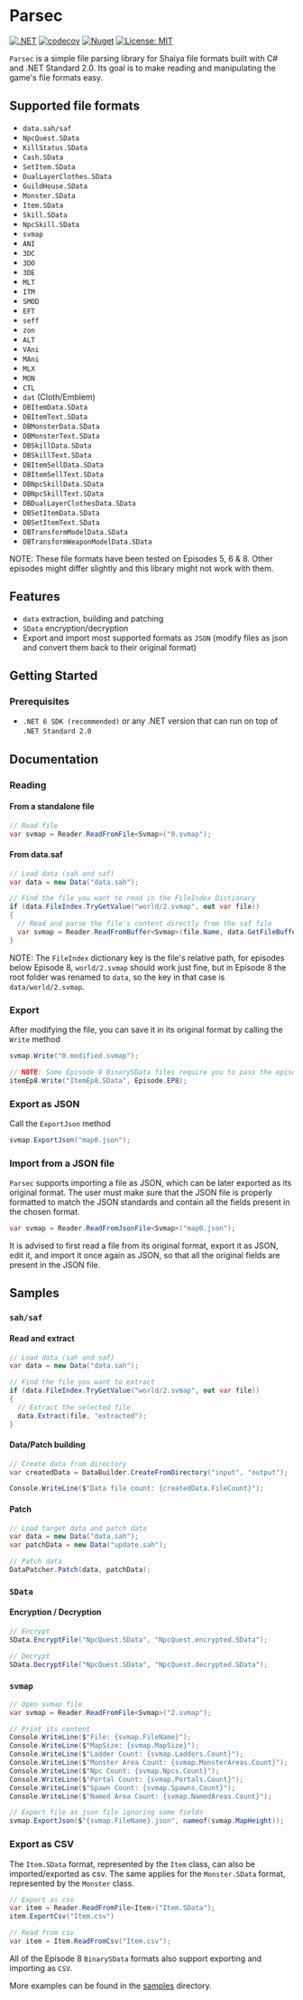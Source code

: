 # Parsec

[![.NET](https://github.com/matigramirez/Parsec/actions/workflows/dotnet.yml/badge.svg?branch=main)](https://github.com/matigramirez/Parsec/actions/workflows/dotnet.yml)
[![codecov](https://codecov.io/github/matigramirez/Parsec/branch/main/graph/badge.svg?token=XJSNSRDLTP)](https://codecov.io/github/matigramirez/Parsec)
[![Nuget](https://img.shields.io/nuget/v/Parsec.svg)](https://www.nuget.org/packages/Parsec/)
[![License: MIT](https://img.shields.io/badge/License-MIT-yellow.svg)](https://opensource.org/licenses/MIT)

`Parsec` is a simple file parsing library for Shaiya file formats built with C# and .NET Standard 2.0. Its goal is to
make reading and manipulating the game's file formats easy.

## Supported file formats

- `data.sah/saf`
- `NpcQuest.SData`
- `KillStatus.SData`
- `Cash.SData`
- `SetItem.SData`
- `DualLayerClothes.SData`
- `GuildHouse.SData`
- `Monster.SData`
- `Item.SData`
- `Skill.SData`
- `NpcSkill.SData`
- `svmap`
- `ANI`
- `3DC`
- `3DO`
- `3DE`
- `MLT`
- `ITM`
- `SMOD`
- `EFT`
- `seff`
- `zon`
- `ALT`
- `VAni`
- `MAni`
- `MLX`
- `MON`
- `CTL`
- `dat` (Cloth/Emblem)
- `DBItemData.SData`
- `DBItemText.SData`
- `DBMonsterData.SData`
- `DBMonsterText.SData`
- `DBSkillData.SData`
- `DBSkillText.SData`
- `DBItemSellData.SData`
- `DBItemSellText.SData`
- `DBNpcSkillData.SData`
- `DBNpcSkillText.SData`
- `DBDualLayerClothesData.SData`
- `DBSetItemData.SData`
- `DBSetItemText.SData`
- `DBTransformModelData.SData`
- `DBTransformWeaponModelData.SData`

NOTE: These file formats have been tested on Episodes 5, 6 & 8. Other episodes might differ slightly and this library
might not work with them.

## Features

- `data` extraction, building and patching
- `SData` encryption/decryption
- Export and import most supported formats as `JSON` (modify files as json and convert them back to their original format)

## Getting Started

### Prerequisites

- `.NET 6 SDK (recommended)` or any .NET version that can run on top of `.NET Standard 2.0`

## Documentation

### Reading

#### From a standalone file

```cs
// Read file
var svmap = Reader.ReadFromFile<Svmap>("0.svmap");
```

#### From data.saf

```cs
// Load data (sah and saf)
var data = new Data("data.sah");

// Find the file you want to read in the FileIndex Dictionary
if (data.FileIndex.TryGetValue("world/2.svmap", out var file))
{
  // Read and parse the file's content directly from the saf file
  var svmap = Reader.ReadFromBuffer<Svmap>(file.Name, data.GetFileBuffer(file));
}
```

NOTE: The `FileIndex` dictionary key is the file's relative path, for episodes below Episode 8, `world/2.svmap` should
work just fine, but in Episode 8 the root folder was renamed to `data`, so the key in that case is `data/world/2.svmap`.

### Export

After modifying the file, you can save it in its original format by calling the `Write` method

```cs
svmap.Write("0.modified.svmap");

// NOTE: Some Episode 8 BinarySData files require you to pass the episode as a parameter
itemEp8.Write("ItemEp8.SData", Episode.EP8);
```

### Export as JSON

Call the `ExportJson` method

```cs
svmap.ExportJson("map0.json");
```

### Import from a JSON file

`Parsec` supports importing a file as JSON, which can be later exported as its original format. The user must make sure
that the JSON file is properly formatted to match the JSON standards and contain all the fields present in the chosen
format.

```cs
var svmap = Reader.ReadFromJsonFile<Svmap>("map0.json");
```

It is advised to first read a file from its original format, export it as JSON, edit it, and import it once again as
JSON, so that all the original fields are present in the JSON file.

## Samples

### `sah/saf`

#### Read and extract

```cs
// Load data (sah and saf)
var data = new Data("data.sah");

// Find the file you want to extract
if (data.FileIndex.TryGetValue("world/2.svmap", out var file))
{
  // Extract the selected file
  data.Extract(file, "extracted");
}
```

#### Data/Patch building

```cs
// Create data from directory
var createdData = DataBuilder.CreateFromDirectory("input", "output");

Console.WriteLine($"Data file count: {createdData.FileCount}");
```

#### Patch

```cs
// Load target data and patch data
var data = new Data("data.sah");
var patchData = new Data("update.sah");

// Patch data
DataPatcher.Patch(data, patchData);
```

### `SData`

#### Encryption / Decryption

```cs
// Encrypt
SData.EncryptFile("NpcQuest.SData", "NpcQuest.encrypted.SData");

// Decrypt
SData.DecryptFile("NpcQuest.SData", "NpcQuest.decrypted.SData");
```

### `svmap`

```cs
// Open svmap file
var svmap = Reader.ReadFromFile<Svmap>("2.svmap");

// Print its content
Console.WriteLine($"File: {svmap.FileName}");
Console.WriteLine($"MapSize: {svmap.MapSize}");
Console.WriteLine($"Ladder Count: {svmap.Ladders.Count}");
Console.WriteLine($"Monster Area Count: {svmap.MonsterAreas.Count}");
Console.WriteLine($"Npc Count: {svmap.Npcs.Count}");
Console.WriteLine($"Portal Count: {svmap.Portals.Count}");
Console.WriteLine($"Spawn Count: {svmap.Spawns.Count}");
Console.WriteLine($"Named Area Count: {svmap.NamedAreas.Count}");

// Export file as json file ignoring some fields
svmap.ExportJson($"{svmap.FileName}.json", nameof(svmap.MapHeight));
```

### Export as CSV

The `Item.SData` format, represented by the `Item` class, can also be imported/exported as csv. The same applies for
the `Monster.SData` format, represented by the `Monster` class.

```cs
// Export as csv
var item = Reader.ReadFromFile<Item>("Item.SData");
item.ExportCsv("Item.csv")

// Read from csv
var item = Item.ReadFromCsv("Item.csv");
```

All of the Episode 8 `BinarySData` formats also support exporting and importing as `CSV`.

More examples can be found in the [samples](https://github.com/matigramirez/Parsec/tree/main/samples) directory.
